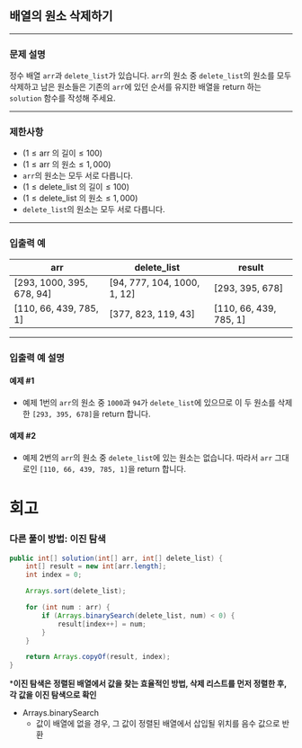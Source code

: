 ## 배열의 원소 삭제하기

---

### 문제 설명
정수 배열 `arr`과 `delete_list`가 있습니다. `arr`의 원소 중 `delete_list`의 원소를 모두 삭제하고 남은 원소들은 기존의 `arr`에 있던 순서를 유지한 배열을 return 하는 `solution` 함수를 작성해 주세요.

---

### 제한사항
- $(1 \leq \text{arr 의 길이} \leq 100)$
- $(1 \leq \text{arr 의 원소} \leq 1,000)$
- `arr`의 원소는 모두 서로 다릅니다.
- $(1 \leq \text{delete_list 의 길이} \leq 100)$
- $(1 \leq \text{delete_list 의 원소} \leq 1,000)$
- `delete_list`의 원소는 모두 서로 다릅니다.

---

### 입출력 예

| arr                       | delete_list                 | result                 |
|---------------------------|-----------------------------|------------------------|
| [293, 1000, 395, 678, 94] | [94, 777, 104, 1000, 1, 12] | [293, 395, 678]        |
| [110, 66, 439, 785, 1]    | [377, 823, 119, 43]         | [110, 66, 439, 785, 1] |

---

### 입출력 예 설명

#### 예제 #1
- 예제 1번의 `arr`의 원소 중 `1000`과 `94`가 `delete_list`에 있으므로 이 두 원소를 삭제한 `[293, 395, 678]`을 return 합니다.

#### 예제 #2
- 예제 2번의 `arr`의 원소 중 `delete_list`에 있는 원소는 없습니다. 따라서 `arr` 그대로인 `[110, 66, 439, 785, 1]`을 return 합니다.
# 회고
### 다른 풀이 방법: 이진 탐색
```java
public int[] solution(int[] arr, int[] delete_list) {
    int[] result = new int[arr.length];
    int index = 0;

    Arrays.sort(delete_list);

    for (int num : arr) {
        if (Arrays.binarySearch(delete_list, num) < 0) {
            result[index++] = num;
        }
    }

    return Arrays.copyOf(result, index);
}
```
***이진 탐색은 정렬된 배열에서 값을 찾는 효율적인 방법, 삭제 리스트를 먼저 정렬한 후, 각 값을 이진 탐색으로 확인**
- Arrays.binarySearch
  - 값이 배열에 없을 경우, 그 값이 정렬된 배열에서 삽입될 위치를 음수 값으로 반환
